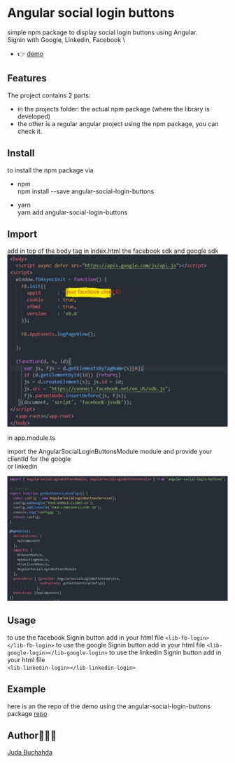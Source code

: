 # Angular social login buttons

simple npm package to display social login buttons using Angular.\
Signin with Google, Linkedin, Facebook \
- 👉 [demo](https://angular-social-login-buttons.herokuapp.com/)

## Features

The project contains 2 parts:
- in the projects folder: the actual npm package (where the library is developed)
- the other is a regular angular project using the npm package, you can check it.


## Install
to install the npm package via 

- npm \
npm install --save angular-social-login-buttons 

- yarn \
yarn add angular-social-login-buttons


## Import
add in top of the body tag in index.html the facebook sdk and google sdk
![Alt text](/img/log1.jpg?raw=true "sdk")

in app.module.ts 

import the AngularSocialLoginButtonsModule module and provide your clientId for the google \
or linkedin 

![Alt text](/img/log3.jpg?raw=true "imports")
## Usage

to use the facebook Signin button add in your html file
 `<lib-fb-login></lib-fb-login>`
to use the google Signin button add in your html file
`<lib-google-login></lib-google-login>`
to use the linkedin  Signin button add in your html file \
`<lib-linkedin-login></lib-linkedin-login>`


## Example
 here is an the repo of the demo using the angular-social-login-buttons package [repo](https://github.com/miminerd/socialLoginExample) 

 ## Author👩🏻‍💻

[Juda Buchahda](https://juda-landing-cv.herokuapp.com)
